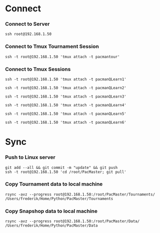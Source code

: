 # Connect
### Connect to Server
```shell
ssh root@192.168.1.50
```

### Connect to Tmux Tournament Session
```shell
ssh -t root@192.168.1.50 'tmux attach -t pacmantour'
```
### Connect to Tmux Sessions
```shell
ssh -t root@192.168.1.50 'tmux attach -t pacmanQLearn1'
```
```shell
ssh -t root@192.168.1.50 'tmux attach -t pacmanQLearn2'
```
```shell
ssh -t root@192.168.1.50 'tmux attach -t pacmanQLearn3'
```
```shell
ssh -t root@192.168.1.50 'tmux attach -t pacmanQLearn4'
```
```shell
ssh -t root@192.168.1.50 'tmux attach -t pacmanQLearn5'
```
```shell
ssh -t root@192.168.1.50 'tmux attach -t pacmanQLearn6'
```

# Sync
### Push to Linux server
```shell
git add --all && git commit -m "update" && git push
ssh -t root@192.168.1.50 'cd /root/PacMaster; git pull'
```

### Copy Tournament data to local machine
```shell
rsync -avz --progress root@192.168.1.50:/root/PacMaster/Tournaments/ /Users/frederik/Home/Python/PacMaster/Tournaments
```

### Copy Snapshop data to local machine
```shell
rsync -avz --progress root@192.168.1.50:/root/PacMaster/Data/ /Users/frederik/Home/Python/PacMaster/Data
```